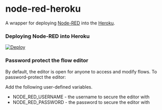 node-red-heroku
================

A wrapper for deploying [Node-RED](http://nodered.org) into the [Heroku](https://www.heroku.com).

### Deploying Node-RED into Heroku

[![Deploy](https://www.herokucdn.com/deploy/button.png)](https://heroku.com/deploy?template=https://github.com/planktonfun/node-red-heroku)

### Password protect the flow editor

By default, the editor is open for anyone to access and modify flows. To password-protect the editor:

Add the following user-defined variables.

* NODE_RED_USERNAME - the username to secure the editor with
* NODE_RED_PASSWORD - the password to secure the editor with
